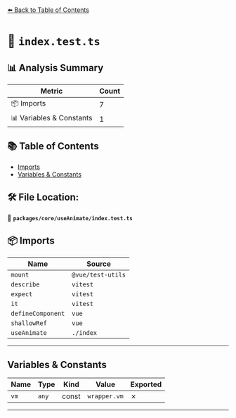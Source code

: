 [⬅️ Back to Table of Contents](../../../index.md)

# 📄 `index.test.ts`

## 📊 Analysis Summary

| Metric | Count |
|--------|-------|
| 📦 Imports | 7 |
| 📊 Variables & Constants | 1 |

## 📚 Table of Contents

- [Imports](#imports)
- [Variables & Constants](#variables-constants)

## 🛠️ File Location:
📂 **`packages/core/useAnimate/index.test.ts`**

## 📦 Imports

| Name | Source |
|------|--------|
| `mount` | `@vue/test-utils` |
| `describe` | `vitest` |
| `expect` | `vitest` |
| `it` | `vitest` |
| `defineComponent` | `vue` |
| `shallowRef` | `vue` |
| `useAnimate` | `./index` |


---

## Variables & Constants

| Name | Type | Kind | Value | Exported |
|------|------|------|-------|----------|
| `vm` | `any` | const | `wrapper.vm` | ✗ |


---
